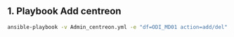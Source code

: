 ## 1. Playbook Add centreon 

```bash
ansible-playbook -v Admin_centreon.yml -e "df=ODI_MD01 action=add/del" -i inventories/integration/hosts.ini --ask-vault-pass
```